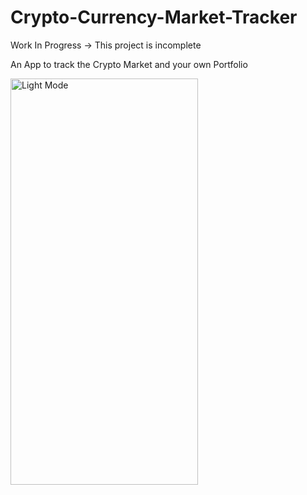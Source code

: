 # Crypto-Currency-Market-Tracker

Work In Progress -> This project is incomplete

An App to track the Crypto Market and your own Portfolio

<img src="https://user-images.githubusercontent.com/53566395/228421195-601b9fd1-0626-4746-b6da-7ffa700d09b8.png" alt="Light Mode" width="300" height="650" align="left">

